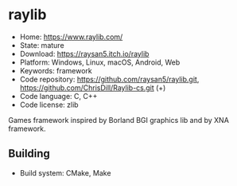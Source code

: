 # raylib

- Home: https://www.raylib.com/
- State: mature
- Download: https://raysan5.itch.io/raylib
- Platform: Windows, Linux, macOS, Android, Web
- Keywords: framework
- Code repository: https://github.com/raysan5/raylib.git, https://github.com/ChrisDill/Raylib-cs.git (+)
- Code language: C, C++
- Code license: zlib

Games framework inspired by Borland BGI graphics lib and by XNA framework.

## Building

- Build system: CMake, Make
